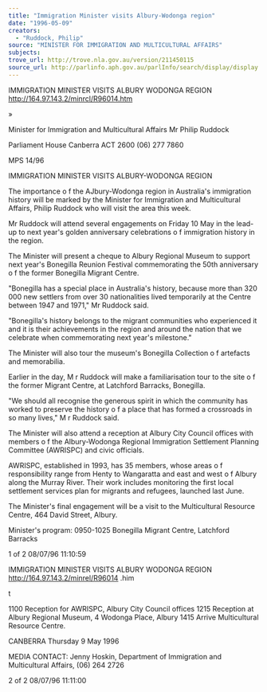```yaml
---
title: "Immigration Minister visits Albury-Wodonga region"
date: "1996-05-09"
creators:
  - "Ruddock, Philip"
source: "MINISTER FOR IMMIGRATION AND MULTICULTURAL AFFAIRS"
subjects:
trove_url: http://trove.nla.gov.au/version/211450115
source_url: http://parlinfo.aph.gov.au/parlInfo/search/display/display.w3p;query=Id%3A%22media/pressrel/LZ030%22
---
```


 IMMIGRATION MINISTER VISITS ALBURY WODONGA REGION http://164.97.143.2/minrcl/R96014.htm

 »

 Minister for Immigration  and Multicultural Affairs Mr Philip Ruddock

 Parliament House Canberra ACT 2600  (06) 277 7860

 MPS 14/96

 IMMIGRATION MINISTER VISITS ALBURY-WODONGA REGION

 The importance o f the AJbury-Wodonga region in Australia's immigration history will be marked by  the Minister for Immigration and Multicultural Affairs, Philip Ruddock who will visit the area this  week.

 Mr Ruddock will attend several engagements on Friday 10 May in the lead-up to next year's golden  anniversary celebrations o f immigration history in the region.

 The Minister will present a cheque to Albury Regional Museum to support next year's Bonegilla  Reunion Festival commemorating the 50th anniversary o f the former Bonegilla Migrant Centre.

 "Bonegilla has a special place in Australia's history, because more than 320 000 new settlers from over  30 nationalities lived temporarily at the Centre between 1947 and 1971," Mr Ruddock said.

 "Bonegilla's history belongs to the migrant communities who experienced it and it is their  achievements in the region and around the nation that we celebrate when commemorating next year's  milestone."

 The Minister will also tour the museum's Bonegilla Collection o f artefacts and memorabilia.

 Earlier in the day, M r Ruddock will make a familiarisation tour to the site o f the former Migrant  Centre, at Latchford Barracks, Bonegilla.

 "We should all recognise the generous spirit in which the community has worked to preserve the  history o f a place that has formed a crossroads in so many lives," M r Ruddock said.

 The Minister will also attend a reception at Albury City Council offices with members o f the  Albury-Wodonga Regional Immigration Settlement Planning Committee (AWRISPC) and civic  officials.

 AWRISPC, established in 1993, has 35 members, whose areas o f responsibility range from Henty to  Wangaratta and east and west o f Albury along the Murray River. Their work includes monitoring the  first local settlement services plan for migrants and refugees, launched last June.

 The Minister's final engagement will be a visit to the Multicultural Resource Centre, 464 David Street,  Albury.

 Minister's program: 0950-1025 Bonegilla Migrant Centre, Latchford Barracks

 1 of 2 08/07/96 11:10:59

 IMMIGRATION MINISTER VISITS ALBURY WODONGA REGION http://164.97.143.2/minrel/R96014 .him

 t

 1100 Reception for AWRISPC, Albury City Council offices 1215 Reception at Albury Regional Museum, 4 Wodonga Place, Albury 1415 Arrive Multicultural Resource Centre.

 CANBERRA Thursday 9 May 1996

 MEDIA CONTACT: Jenny Hoskin, Department of Immigration and Multicultural Affairs,  (06) 264 2726

 2 of 2 08/07/96 11:11:00

